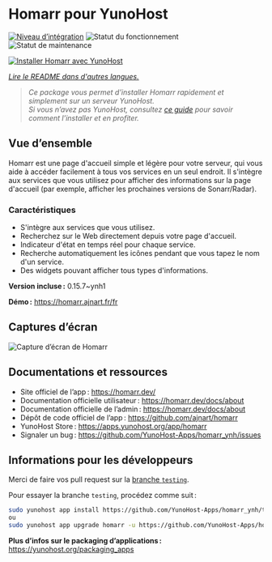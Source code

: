 <!--
Nota bene : ce README est automatiquement généré par <https://github.com/YunoHost/apps/tree/master/tools/readme_generator>
Il NE doit PAS être modifié à la main.
-->

# Homarr pour YunoHost

[![Niveau d’intégration](https://dash.yunohost.org/integration/homarr.svg)](https://ci-apps.yunohost.org/ci/apps/homarr/) ![Statut du fonctionnement](https://ci-apps.yunohost.org/ci/badges/homarr.status.svg) ![Statut de maintenance](https://ci-apps.yunohost.org/ci/badges/homarr.maintain.svg)

[![Installer Homarr avec YunoHost](https://install-app.yunohost.org/install-with-yunohost.svg)](https://install-app.yunohost.org/?app=homarr)

*[Lire le README dans d'autres langues.](./ALL_README.md)*

> *Ce package vous permet d’installer Homarr rapidement et simplement sur un serveur YunoHost.*  
> *Si vous n’avez pas YunoHost, consultez [ce guide](https://yunohost.org/install) pour savoir comment l’installer et en profiter.*

## Vue d’ensemble

Homarr est une page d'accueil simple et légère pour votre serveur, qui vous aide à accéder facilement à tous vos services en un seul endroit.
Il s'intègre aux services que vous utilisez pour afficher des informations sur la page d'accueil (par exemple, afficher les prochaines versions de Sonarr/Radar).

### Caractéristiques

- S'intègre aux services que vous utilisez.
- Recherchez sur le Web directement depuis votre page d'accueil.
- Indicateur d'état en temps réel pour chaque service.
- Recherche automatiquement les icônes pendant que vous tapez le nom d'un service.
- Des widgets pouvant afficher tous types d'informations.


**Version incluse :** 0.15.7~ynh1

**Démo :** <https://homarr.ajnart.fr/fr>

## Captures d’écran

![Capture d’écran de Homarr](./doc/screenshots/screenshot.png)

## Documentations et ressources

- Site officiel de l’app : <https://homarr.dev/>
- Documentation officielle utilisateur : <https://homarr.dev/docs/about>
- Documentation officielle de l’admin : <https://homarr.dev/docs/about>
- Dépôt de code officiel de l’app : <https://github.com/ajnart/homarr>
- YunoHost Store : <https://apps.yunohost.org/app/homarr>
- Signaler un bug : <https://github.com/YunoHost-Apps/homarr_ynh/issues>

## Informations pour les développeurs

Merci de faire vos pull request sur la [branche `testing`](https://github.com/YunoHost-Apps/homarr_ynh/tree/testing).

Pour essayer la branche `testing`, procédez comme suit :

```bash
sudo yunohost app install https://github.com/YunoHost-Apps/homarr_ynh/tree/testing --debug
ou
sudo yunohost app upgrade homarr -u https://github.com/YunoHost-Apps/homarr_ynh/tree/testing --debug
```

**Plus d’infos sur le packaging d’applications :** <https://yunohost.org/packaging_apps>
